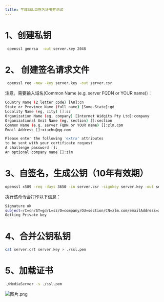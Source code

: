 ```yaml
---
title: 生成SSL自签名证书并测试
---
```

# 1、创建私钥
```bash
 openssl genrsa  -out server.key 2048
```

# 2、 创建签名请求文件
```bash
 openssl req -new -key server.key -out server.csr
```
注意，需要输入域名(Common Name (e.g. server FQDN or YOUR name))：
```bash
Country Name (2 letter code) [AU]:cn
State or Province Name (full name) [Some-State]:gd
Locality Name (eg, city) []:sz
Organization Name (eg, company) [Internet Widgits Pty Ltd]:company
Organizational Unit Name (eg, section) []:section
Common Name (e.g. server FQDN or YOUR name) []:zlm.com
Email Address []:xiachu@qq.com

Please enter the following 'extra' attributes
to be sent with your certificate request
A challenge password []:
An optional company name []:zlm
```

# 3、自签名，生成公钥（10年有效期）
```bash
openssl x509 -req -days 3650 -in server.csr -signkey server.key -out server.crt
```
执行该命令会打印以下信息：
```bash
Signature ok
subject=/C=cn/ST=gd/L=sz/O=company/OU=section/CN=zlm.com/emailAddress=xiachu@qq.com
Getting Private key
```

# 4、合并公钥私钥
```bash
cat server.crt server.key > ./ssl.pem
```

# 5、加载证书
```bash
./MediaServer -s ./ssl.pem
```
![图片.png](https://upload-images.jianshu.io/upload_images/8409177-a3e64c0c8b642521.png?imageMogr2/auto-orient/strip%7CimageView2/2/w/1240)

